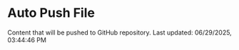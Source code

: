 # Auto Push File

Content that will be pushed to GitHub repository.
Last updated: 06/29/2025, 03:44:46 PM